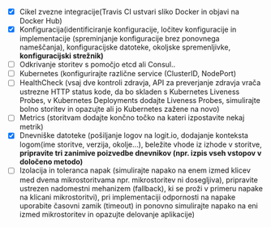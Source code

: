 - [x] Cikel zvezne integracije(Travis CI ustvari sliko Docker in objavi na Docker Hub)
- [x] Konfiguracija(identificiranje konfiguracije, ločitev konfiguracije in implementacije
  (spreminjanje konfiguracije brez ponovnega nameščanja), konfiguracijske datoteke, 
  okoljske spremenljivke, **konfiguracijski strežnik)**
- [ ] Odkrivanje storitev s pomočjo etcd ali Consul..
- [ ] Kubernetes (konfigurirajte različne service (ClusterID, NodePort)
- [ ] HealthCheck (vsaj dve kontroli zdravja, API za preverjanje zdravja vrača ustrezne HTTP status kode, 
  da bo skladen s Kubernetes Liveness Probes, v Kubernetes Deployments dodajte Liveness Probes, 
  simulirajte bolno storitev in opazujte ali jo Kubernetes zažene na novo) 
- [ ] Metrics (storitvam dodajte končno točko na kateri izpostavite nekaj metrik)
- [x] Dnevniške datoteke (pošiljanje logov na logit.io, dodajanje konteksta logom(ime storitve, verzija, okolje…),
  beležite vhode iz izhode v storitve, **pripravite tri zanimive poizvedbe dnevnikov 
  (npr. izpis vseh vstopov v določeno metodo)**
- [ ] Izolacija in toleranca napak (simulirajte napako na enem izmed klicev med dvema mikrostoritvama 
  npr. mikrostoritev ni dosegljiva), pripravite ustrezen nadomestni mehanizem (fallback), 
  ki se proži v primeru napake na klicani mikrostoritvi), pri implementaciji odpornosti na 
  napake uporabite časovni zamik (timeout) in ponovno simulirajte napako na eni izmed mikrostoritev 
  in opazujte delovanje aplikacije)
